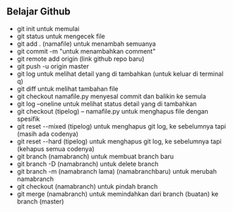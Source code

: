 ## Belajar Github



- git init untuk memulai
- git status untuk mengecek file
- git add . (namafile) untuk menambah semuanya
- git commit -m "untuk menambahkan comment"
- git remote add origin (link github repo baru)
- git push -u origin master
- git log untuk melihat detail yang di tambahkan (untuk keluar di terminal q)
- git diff untuk melihat tambahan file
- git checkout namafile.py menyesal commit dan balikin ke semula
- git log –oneline untuk melihat status detail yang di tambahkan
- git checkout (tipelog) – namafile.py untuk menghapus file dengan spesifik
- git reset --mixed (tipelog) untuk menghapus git log, ke sebelumnya tapi (masih ada codenya)
- git reset --hard (tipelog) untuk menghapus git log, ke sebelumnya tapi (kehapus semua codenya)
- git branch (namabranch) untuk membuat branch baru
- git branch -D (namabranch) untuk delete branch
- git branch -m (namabranch lama) (namabranchbaru) untuk merubah namabranch
- git checkout (namabranch) untuk pindah branch
- git merge (namabranch) untuk memindahkan dari branch (buatan) ke branch (master)



